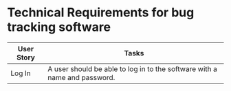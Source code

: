 # **Technical Requirements for bug tracking software**

| User Story | Tasks |
| --- | --- |
| Log In | A user should be able to log in to the software with a name and password. |